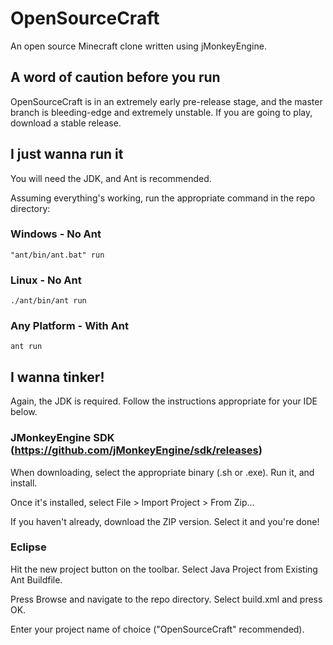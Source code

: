# OpenSourceCraft
An open source Minecraft clone written using jMonkeyEngine.

## A word of caution before you run
OpenSourceCraft is in an extremely early pre-release stage, and the master branch is bleeding-edge and extremely unstable. If you are going to play, download a stable release. 

## I just wanna run it
You will need the JDK, and Ant is recommended.

Assuming everything's working, run the appropriate command in the repo directory:

### Windows - No Ant
`"ant/bin/ant.bat" run`

### Linux - No Ant
`./ant/bin/ant run`

### Any Platform - With Ant
`ant run`

## I wanna tinker!
Again, the JDK is required. Follow the instructions appropriate for your IDE below.

### JMonkeyEngine SDK (https://github.com/jMonkeyEngine/sdk/releases)

When downloading, select the appropriate binary (.sh or .exe). Run it, and install.

Once it's installed, select File > Import Project > From Zip...

If you haven't already, download the ZIP version. Select it and you're done!

### Eclipse

Hit the new project button on the toolbar. Select Java Project from Existing Ant Buildfile.

Press Browse and navigate to the repo directory. Select build.xml and press OK.

Enter your project name of choice ("OpenSourceCraft" recommended).
